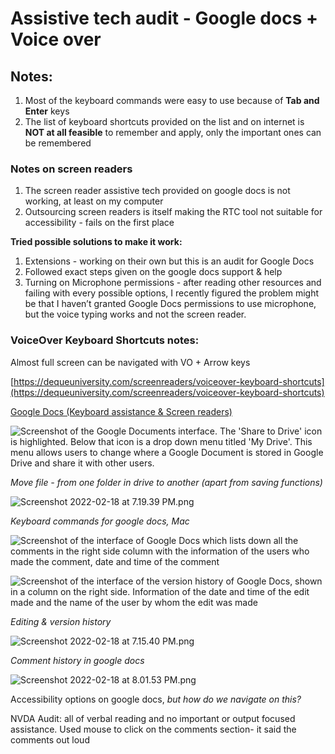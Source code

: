 # Assistive tech audit - Google docs + Voice over

## Notes:

1. Most of the keyboard commands were easy to use because of **Tab and Enter** keys
2. The list of keyboard shortcuts provided on the list and on internet is **NOT at all feasible** to remember and apply, only the important ones can be remembered

### Notes on screen readers

1. The screen reader assistive tech provided on google docs is not working, at least on my computer
2. Outsourcing screen readers is itself making the RTC tool not suitable for accessibility - fails on the first place

**Tried possible solutions to make it work:**

1. Extensions - working on their own but this is an audit for Google Docs
2. Followed exact steps given on the google docs support & help
3. Turning on Microphone permissions - after reading other resources and failing with every possible options, I recently figured the problem might be that I haven’t granted Google Docs permissions to use microphone, but the voice typing works and not the screen reader.

### VoiceOver Keyboard Shortcuts notes:

Almost full screen can be navigated with VO + Arrow keys

[https://dequeuniversity.com/screenreaders/voiceover-keyboard-shortcuts](https://dequeuniversity.com/screenreaders/voiceover-keyboard-shortcuts)

[Google Docs (Keyboard assistance & Screen readers) ](Assistive%20tech%20audit%20-%20Google%20docs%20+%20Voice%20over%20643e4183aafb47a89d176c6fba3018bc/Google%20Docs%20(Keyboard%20assistance%20&%20Screen%20readers)%20f391c936acf44a31b4e865753a25602e.csv)

![Screenshot of the Google Documents interface. The 'Share to Drive' icon is highlighted. Below that icon is a drop down menu titled 'My Drive'. This menu allows users to change where a Google Document is stored in Google Drive and share it with other users.](https://s3.us-west-2.amazonaws.com/secure.notion-static.com/18725727-0fb5-40a4-bf5e-d37ba4d117b5/Screenshot_2022-02-18_at_7.05.25_PM.png?X-Amz-Algorithm=AWS4-HMAC-SHA256&X-Amz-Content-Sha256=UNSIGNED-PAYLOAD&X-Amz-Credential=AKIAT73L2G45EIPT3X45%2F20220519%2Fus-west-2%2Fs3%2Faws4_request&X-Amz-Date=20220519T133114Z&X-Amz-Expires=86400&X-Amz-Signature=8831965493bc1831b861261bdc23531fa219a89424fd68fe05212f8f81e9f24f&X-Amz-SignedHeaders=host&response-content-disposition=filename%20%3D%22Screenshot%25202022-02-18%2520at%25207.05.25%2520PM.png%22&x-id=GetObject)

*Move file - from one folder in drive to another (apart from saving functions)*

![Screenshot 2022-02-18 at 7.19.39 PM.png](https://s3.us-west-2.amazonaws.com/secure.notion-static.com/f8fea6bc-1c6c-44cf-a84b-faaa671bf02a/Screenshot_2022-02-18_at_7.19.39_PM.png?X-Amz-Algorithm=AWS4-HMAC-SHA256&X-Amz-Content-Sha256=UNSIGNED-PAYLOAD&X-Amz-Credential=AKIAT73L2G45EIPT3X45%2F20220519%2Fus-west-2%2Fs3%2Faws4_request&X-Amz-Date=20220519T133124Z&X-Amz-Expires=86400&X-Amz-Signature=ef3c7fc3dc7a51c89322a86a08594a5d2fabc33c55f1a5e9e1056ace2c828f10&X-Amz-SignedHeaders=host&response-content-disposition=filename%20%3D%22Screenshot%25202022-02-18%2520at%25207.19.39%2520PM.png%22&x-id=GetObject)

*Keyboard commands for google docs, Mac*

![Screenshot of the interface of Google Docs which lists down all the comments in the right side column with the information of the users who made the comment, date and time of the comment](https://s3.us-west-2.amazonaws.com/secure.notion-static.com/f3e70bbf-e69d-4710-bfde-9903bb7c7467/Screenshot_2022-02-18_at_7.38.18_PM.png?X-Amz-Algorithm=AWS4-HMAC-SHA256&X-Amz-Content-Sha256=UNSIGNED-PAYLOAD&X-Amz-Credential=AKIAT73L2G45EIPT3X45%2F20220519%2Fus-west-2%2Fs3%2Faws4_request&X-Amz-Date=20220519T133133Z&X-Amz-Expires=86400&X-Amz-Signature=1f58879a3d0020bb821fe7413366d3860db4052cd91b3f4a76a89460d23b02ef&X-Amz-SignedHeaders=host&response-content-disposition=filename%20%3D%22Screenshot%25202022-02-18%2520at%25207.38.18%2520PM.png%22&x-id=GetObject)

![Screenshot of the interface of the version history of Google Docs, shown in a column on the right side. Information of the date and time of the edit made and the name of the user by whom the edit was made](https://s3.us-west-2.amazonaws.com/secure.notion-static.com/0f552d7d-ea68-4017-b98d-a5d38484da7e/Screenshot_2022-02-18_at_7.36.37_PM.png?X-Amz-Algorithm=AWS4-HMAC-SHA256&X-Amz-Content-Sha256=UNSIGNED-PAYLOAD&X-Amz-Credential=AKIAT73L2G45EIPT3X45%2F20220519%2Fus-west-2%2Fs3%2Faws4_request&X-Amz-Date=20220519T133119Z&X-Amz-Expires=86400&X-Amz-Signature=052893e6ef7fd6fec73cd5587e40d2ce506a78fa946cf8c9e5665755cae703ae&X-Amz-SignedHeaders=host&response-content-disposition=filename%20%3D%22Screenshot%25202022-02-18%2520at%25207.36.37%2520PM.png%22&x-id=GetObject)

*Editing & version history*

![Screenshot 2022-02-18 at 7.15.40 PM.png](https://s3.us-west-2.amazonaws.com/secure.notion-static.com/64c2d02c-5894-4329-b2d2-bf7c5d03d5d0/Screenshot_2022-02-18_at_7.15.40_PM.png?X-Amz-Algorithm=AWS4-HMAC-SHA256&X-Amz-Content-Sha256=UNSIGNED-PAYLOAD&X-Amz-Credential=AKIAT73L2G45EIPT3X45%2F20220519%2Fus-west-2%2Fs3%2Faws4_request&X-Amz-Date=20220519T133128Z&X-Amz-Expires=86400&X-Amz-Signature=49fba444c74c964d23d27f42c79005328fbcfdab8efe86124c61504da78eaa35&X-Amz-SignedHeaders=host&response-content-disposition=filename%20%3D%22Screenshot%25202022-02-18%2520at%25207.15.40%2520PM.png%22&x-id=GetObject)

*Comment history in google docs*

![Screenshot 2022-02-18 at 8.01.53 PM.png](https://s3.us-west-2.amazonaws.com/secure.notion-static.com/d5f2a997-c5fc-4a0d-9c96-43915b5ffb1b/Screenshot_2022-02-18_at_8.01.53_PM.png?X-Amz-Algorithm=AWS4-HMAC-SHA256&X-Amz-Content-Sha256=UNSIGNED-PAYLOAD&X-Amz-Credential=AKIAT73L2G45EIPT3X45%2F20220519%2Fus-west-2%2Fs3%2Faws4_request&X-Amz-Date=20220519T133140Z&X-Amz-Expires=86400&X-Amz-Signature=5b0e7298ec9472204ea87bb770b362773f16714aea568c87c63ed97ed541d701&X-Amz-SignedHeaders=host&response-content-disposition=filename%20%3D%22Screenshot%25202022-02-18%2520at%25208.01.53%2520PM.png%22&x-id=GetObject)

Accessibility options on google docs, *but how do we navigate on this?*

NVDA Audit: all of verbal reading and no important or output focused assistance. Used mouse to click on the comments section- it said the comments out loud
